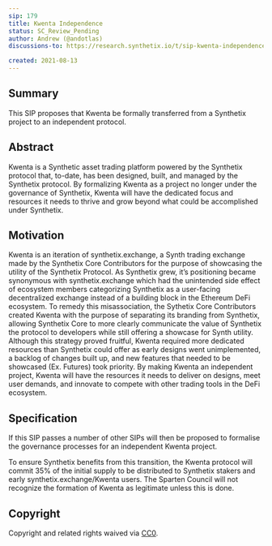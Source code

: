 ```yaml
---
sip: 179
title: Kwenta Independence
status: SC_Review_Pending
author: Andrew (@andotlas)
discussions-to: https://research.synthetix.io/t/sip-kwenta-independence/464

created: 2021-08-13
---
```


## Summary 

This SIP proposes that Kwenta be formally transferred from a Synthetix project to an independent protocol. 

## Abstract

Kwenta is a Synthetic asset trading platform powered by the Synthetix protocol that, to-date, has been designed, built, and managed by the Synthetix protocol. By formalizing Kwenta as a project no longer under the governance of Synthetix, Kwenta will have the dedicated focus and resources it needs to thrive and grow beyond what could be accomplished under Synthetix. 

## Motivation 

Kwenta is an iteration of synthetix.exchange, a Synth trading exchange made by the Synthetix Core Contributors for the purpose of showcasing the utility of the Synthetix Protocol. As Synthetix grew, it’s positioning became synonymous with synthetix.exchange which had the unintended side effect of ecosystem members categorizing Synthetix as a user-facing decentralized exchange instead of a building block in the Ethereum DeFi ecosystem. To remedy this misassociation, the Sythetix Core Contributors created Kwenta with the purpose of separating its branding from Synthetix, allowing Synthetix Core to more clearly communicate the value of Synthetix the protocol to developers while still offering a showcase for Synth utility. Although this strategy proved fruitful, Kwenta required more dedicated resources than Synthetix could offer as early designs went unimplemented, a backlog of changes built up, and new features that needed to be showcased (Ex. Futures) took priority. By making Kwenta an independent project, Kwenta will have the resources it needs to deliver on designs, meet user demands, and innovate to compete with other trading tools in the DeFi ecosystem.

## Specification 

If this SIP passes a number of other SIPs will then be proposed to formalise the governance processes for an independent Kwenta project.

To ensure Synthetix benefits from this transition, the Kwenta protocol will commit 35% of the initial supply to be distributed to Synthetix stakers and early synthetix.exchange/Kwenta users. The Sparten Council will not recognize the formation of Kwenta as legitimate unless this is done.

## Copyright

Copyright and related rights waived via [CC0](https://creativecommons.org/publicdomain/zero/1.0/).
